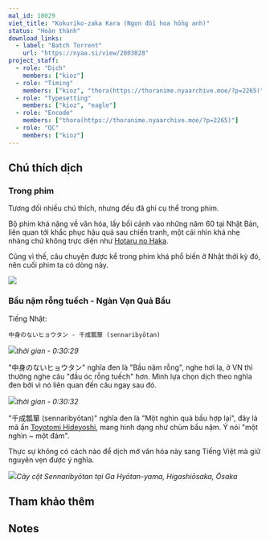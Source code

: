 ```yaml
---
mal_id: 10029
viet_title: "Kokuriko-zaka Kara (Ngọn đồi hoa hồng anh)"
status: "Hoàn thành"
download_links:
  - label: "Batch Torrent"
    url: "https://nyaa.si/view/2003828"
project_staff:
  - role: "Dịch"
    members: ["kioz"]
  - role: "Timing"
    members: ["kioz", "thora(https://thoranime.nyaarchive.moe/?p=2265)"]
  - role: "Typesetting"
    members: ["kioz", "eagle"]
  - role: "Encode"
    members: ["thora(https://thoranime.nyaarchive.moe/?p=2265)"]
  - role: "QC"
    members: ["kioz"]
---
```


## Chú thích dịch

### Trong phim

Tương đối nhiều chú thích, nhưng đều đã ghi cụ thể trong phim.

Bộ phim khá nặng về văn hóa, lấy bối cảnh vào những năm 60 tại Nhật Bản, liên quan tới khắc phục hậu quả sau chiến tranh, một cái nhìn khá nhẹ nhàng chứ không trực diện như [Hotaru no Haka](../1988-hotarunohaka/1988-hotarunohaka.md). 

Cũng vì thế, câu chuyện được kể trong phim khá phổ biến ở Nhật thời kỳ đó, nên cuối phim ta có dòng này. 

![](kokurikozaka-hucau.png)

### Bầu nậm rỗng tuếch - Ngàn Vạn Quả Bầu

Tiếng Nhật:

    中身のないヒョウタン - 千成瓢箪 (sennaribyōtan)

![](kokurikozaka-baunam-01.png)*thời gian - 0:30:29*

"中身のないヒョウタン" nghĩa đen là "Bầu nậm rỗng", nghe hơi lạ, ở VN thì thường nghe câu "đầu óc rỗng tuếch" hơn. Mình lựa chọn dịch theo nghĩa đen bởi vì nó liên quan đến câu ngay sau đó.

![](kokurikozaka-baunam-02.png)*thời gian - 0:30:32*

"千成瓢箪 (sennaribyōtan)" nghĩa đen là "Một nghìn quả bầu hợp lại", đây là mã ấn [Toyotomi Hideyoshi](https://www.worldhistory.org/Toyotomi_Hideyoshi/), mang hình dạng như chùm bầu nậm. Ý nói "một nghìn ~ một đám".

Thực sự không có cách nào để dịch mớ văn hóa này sang Tiếng Việt mà giữ nguyên vẹn được ý nghĩa.

![](kokurikozaka-maan.jfif)*Cây cột Sennaribyōtan tại Ga Hyōtan-yama, Higashiōsaka, Ōsaka*

## Tham khảo thêm



## Notes